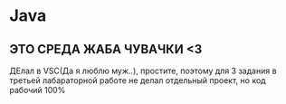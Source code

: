 # Java
## ЭТО СРЕДА ЖАБА ЧУВАЧКИ <3
ДЕлал в VSC(Да я люблю муж..), простите, поэтому для 3 задания в третьей лабараторной работе не делал отдельный проект, но код рабочий 100%
